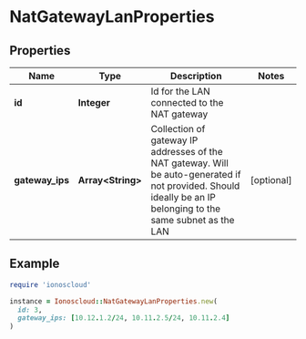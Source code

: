 # NatGatewayLanProperties

## Properties

| Name | Type | Description | Notes |
| ---- | ---- | ----------- | ----- |
| **id** | **Integer** | Id for the LAN connected to the NAT gateway |  |
| **gateway_ips** | **Array&lt;String&gt;** | Collection of gateway IP addresses of the NAT gateway. Will be auto-generated if not provided. Should ideally be an IP belonging to the same subnet as the LAN | [optional] |

## Example

```ruby
require 'ionoscloud'

instance = Ionoscloud::NatGatewayLanProperties.new(
  id: 3,
  gateway_ips: [10.12.1.2/24, 10.11.2.5/24, 10.11.2.4]
)
```

